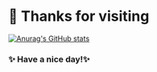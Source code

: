 # 👋 Thanks for visiting

[![Anurag's GitHub stats](https://github-readme-stats.vercel.app/api?username=101Jay&show_icons=true&theme=dark)](https://github.com/anuraghazra/github-readme-stats)

### ✨ Have a nice day!✨
<!---
101Jay/101Jay is a ✨ special ✨ repository because its `README.md` (this file) appears on your GitHub profile.
You can click the Preview link to take a look at your changes.
--->
